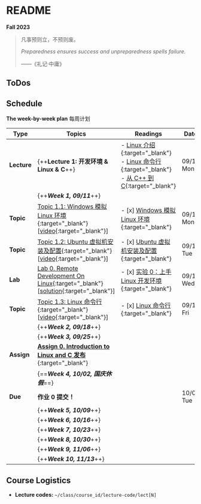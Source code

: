 # README

**Fall 2023**

>   凡事预则立，不预则废。
>
>   *Preparedness ensures success and unpreparedness spells failure.*
>
>   ——《礼记·中庸》

## ToDos

## Schedule

**The week-by-week plan** 每周计划

| Type        | Topics                                                       | Readings                                                     | Date      |
| ----------- | ------------------------------------------------------------ | ------------------------------------------------------------ | --------- |
| **Lecture** | {++**Lecture 1: 开发环境 & Linux & C**++}                    | - [Linux 介绍](https://cs102.stickmind.com/reader/topic_0/linux_intro.html){:target="_blank"}<br />- [Linux 命令行](https://cs102.stickmind.com/reader/topic_0/linux_command.html){:target="_blank"}<br />- [从 C++ 到 C](https://cs102.stickmind.com/reader/topic_0/from_cxx_to_c.html){:target="_blank"} | 09/11 Mon |
|             | {++***Week 1, 09/11***++}                                    |                                                              |           |
| **Topic**   | [Topic 1.1: Windows 模拟 Linux 环境](./lects/letc1/topic1.1/){:target="_blank"}<br />[[video](https://www.cctalk.com/v/16944381771610){:target="_blank"}] | - [x] [Windows 模拟 Linux 环境](https://cs102.stickmind.com/reader/topic_0/linux_on_windows.html){:target="_blank"} | 09/11 Mon |
| **Topic**   | [Topic 1.2: Ubuntu 虚拟机安装及配置](./lects/letc1/topic1.2/){:target="_blank"}<br />[[video](https://www.cctalk.com/v/16945286623380){:target="_blank"}] | - [x] [Ubuntu 虚拟机安装及配置](https://cs102.stickmind.com/reader/topic_0/linux_virtual_box.html){:target="_blank"} | 09/12 Tue |
| **Lab**     | [Lab 0. Remote Development On Linux](https://cs102.stickmind.com/labs/lab_0_handout){:target="_blank"}<br />[[solution](./labs/0/lab0/){:target="_blank"}] | - [x] [实验 0：上手 Linux 开发环境](https://cs102.stickmind.com/reader/topic_0/lab_0.html){:target="_blank"} | 09/13 Wed |
| **Topic**   | [Topic 1.3: Linux 命令行](./lects/letc1/topic1.3/){:target="_blank"}<br />[[video](https://www.cctalk.com/v/16948356294154){:target="_blank"}] | - [x] [Linux 命令行](https://cs102.stickmind.com/reader/topic_0/linux_command.html){:target="_blank"} | 09/15 Fri |
|             | {++***Week 2, 09/18***++}                                    |                                                              |           |
|             | {++***Week 3, 09/25***++}                                    |                                                              |           |
| **Assign**  | [**Assign 0. Introduction to Linux and C 发布**](https://cs102.stickmind.com/assignments/assign_0_handout){:target="_blank"} |                                                              |           |
|             | {==***Week 4, 10/02, 国庆休假***==}                          |                                                              |           |
| **Due**     | **作业 0 提交！**                                            |                                                              | 10/03 Tue |
|             | {++***Week 5, 10/09***++}                                    |                                                              |           |
|             | {++***Week 6, 10/16***++}                                    |                                                              |           |
|             | {++***Week 7, 10/23***++}                                    |                                                              |           |
|             | {++***Week 8, 10/30***++}                                    |                                                              |           |
|             | {++***Week 9, 11/06***++}                                    |                                                              |           |
|             | {++***Week 10, 11/13***++}                                   |                                                              |           |

## Course Logistics

-   **Lecture codes:** `~/class/course_id/lecture-code/lect[N]`